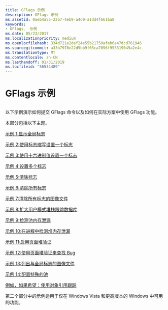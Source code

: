 ```yaml
---
title: GFlags 示例
description: GFlags 示例
ms.assetid: 0aeb4a55-22b7-4eb9-a4d9-a1dd4f661ba8
keywords:
- GFlags、 示例
ms.date: 05/23/2017
ms.localizationpriority: medium
ms.openlocfilehash: 334d721e2def24e55b21758afeb6e47dcd761946
ms.sourcegitcommit: a33b7978e22d5bb9f65ca7056f955319049a2e4c
ms.translationtype: MT
ms.contentlocale: zh-CN
ms.lasthandoff: 01/31/2019
ms.locfileid: "56534489"
---
```

# <a name="gflags-examples"></a>GFlags 示例


## <span id="ddk_gflags_examples_dtools"></span><span id="DDK_GFLAGS_EXAMPLES_DTOOLS"></span>


以下示例演示如何提交 GFlags 命令以及如何在实际方案中使用 GFlags 功能。

本部分包括以下主题。

[示例 1:显示全局标志](example-1---displaying-global-flags.md)

[示例 2:使用标志缩写设置一个标志](example-2---setting-a-flag-by-using-a-flag-abbreviation.md)

[示例 3:使用十六进制值设置一个标志](example-3---setting-a-flag-by-using-its-hexadecimal-value.md)

[示例 4:设置多个标志](example-4---setting-multiple-flags.md)

[示例 5:清除标志](example-5---clearing-a-flag.md)

[示例 6:清除所有标志](example-6---clearing-all-flags.md)

[示例 7:清除所有标志的图像文件](example-7---clearing-all-flags-for-an-image-file.md)

[示例 8:扩大用户模式堆栈跟踪数据库](example-8---enlarging-the-user-mode-stack-trace-database.md)

[示例 9:检测池内存泄漏](example-9---detecting-a-pool-memory-leak.md)

[示例 10:在进程中检测堆内存泄漏](example-10---detecting-a-heap-memory-leak-in-a-process.md)

[示例 11:启用页面堆验证](example-11---enabling-page-heap-verification.md)

[示例 12:使用页面堆验证来查找 Bug](example-12---using-page-heap-verification-to-find-a-bug.md)

[示例 13:列出与全局标志的图像文件](example-13---listing-image-files-with-global-flags.md)

[示例 14:配置特殊的池](example-14---configuring-special-pool.md)

[例如，如果希望：使用对象引用跟踪](example-15--using-object-reference-tracing.md)

第二个部分中的示例适用于仅在 Windows Vista 和更高版本的 Windows 中可用的功能。

 

 





